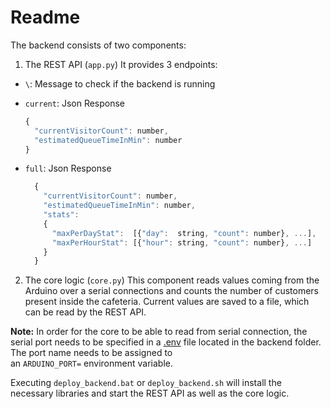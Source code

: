# Readme

The backend consists of two components:

1. The REST API (`app.py`)
It provides 3 endpoints:
* `\`: Message to check if the backend is running
* `current`: Json Response
  ```javascript
  {
    "currentVisitorCount": number,
    "estimatedQueueTimeInMin": number
  }
  ```

* `full`: Json Response
  ```javascript
    {
      "currentVisitorCount": number,
      "estimatedQueueTimeInMin": number,
      "stats":
      {
        "maxPerDayStat":  [{"day":  string, "count": number}, ...],
        "maxPerHourStat": [{"hour": string, "count": number}, ...]
      }
    }
  ```

2. The core logic (`core.py`)
This component reads values coming from the Arduino over a serial connections
and counts the number of customers present inside the cafeteria.
Current values are saved to a file, which can be read by the REST API.

__Note:__ In order for the core to be able to read from serial connection, the serial port needs to
be specified in a [.env](https://pypi.org/project/python-decouple/#env-file) file located in the backend folder. The port name needs to be assigned to  
an `ARDUINO_PORT=` environment variable.

Executing `deploy_backend.bat` or `deploy_backend.sh` will install the necessary libraries and 
start the REST API as well as the core logic.
